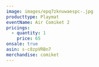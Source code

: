 ```yaml
---
image: images/epq7zknuwaespc-.jpg
producttype: Playmat
eventName: Air Comiket 2
pricings:
  - quantity: 1
    price: 65
onsale: true
asin: s-c8zpVRBn7
merchandise: comiket
---
```

